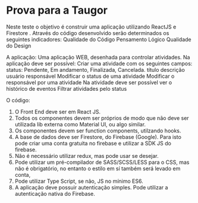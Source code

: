 # Prova para a Taugor


Neste teste o objetivo é construir uma aplicação utilizando ReactJS e Firestore .
Através do código desenvolvido serão determinados os seguintes indicadores:
Qualidade do Código
Pensamento Lógico
Qualidade do Design

A aplicação:
Uma aplicação WEB, desenhada para controlar atividades.
Na aplicação deve ser possível:
Criar uma atividade com os seguintes campos:
status: Pendente, Em andamento, Finalizada, Cancelada.
título
descrição
usuário responsável
Modificar o status de uma atividade
Modificar o responsável por uma atividade
Na atividade deve ser possível ver o histórico de eventos
Filtrar atividades pelo status

O código:
1. O Front End deve ser em React JS.
2. Todos os componentes devem ser próprios de modo que não deve ser utilizada lib
externa como Material UI, ou algo similar.
3. Os componentes devem ser function components, utilzando hooks.
4. A base de dados deve ser Firestore, do Firebase (Google). Para isto pode criar uma
conta gratuita no firebase e utilizar a SDK JS do firebase.
5. Não é necessário utilizar redux, mas pode usar se desejar.
6. Pode utilizar um pré-compilador de SASS/SCSS/LESS para o CSS, mas não é
obrigatório, no entanto o estilo em sí também será levado em conta,
7. Pode utilizar Type Script, se não, JS no mínimo ES6.
8. A aplicação deve possuir autenticação simples. Pode utilizar a autenticação nativa do
Firebase.
